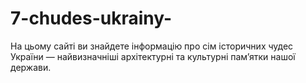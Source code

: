 # 7-chudes-ukrainy-
На цьому сайті ви знайдете інформацію про сім історичних чудес України — найвизначніші архітектурні та культурні пам’ятки нашої держави.
